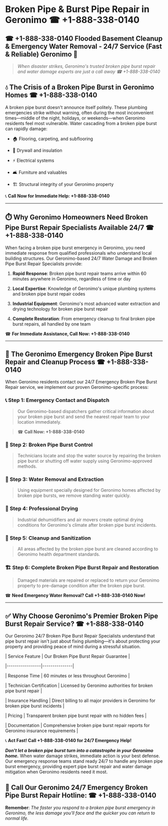 # Broken Pipe & Burst Pipe Repair in Geronimo ☎ +1-888-338-0140  
## ☎ +1-888-338-0140 Flooded Basement Cleanup & Emergency Water Removal - 24/7 Service (Fast & Reliable) Geronimo 🚨  

> *When disaster strikes, Geronimo's trusted broken pipe burst repair and water damage experts are just a call away ☎ +1-888-338-0140*  

## 💧 The Crisis of a Broken Pipe Burst in Geronimo Homes ☎ +1-888-338-0140  

A broken pipe burst doesn't announce itself politely. These plumbing emergencies strike without warning, often during the most inconvenient times—middle of the night, holidays, or weekends—when Geronimo residents feel most vulnerable. Water cascading from a broken pipe burst can rapidly damage:  

* 🏠 Flooring, carpeting, and subflooring  
* 🧱 Drywall and insulation  
* ⚡ Electrical systems  
* 🛋️ Furniture and valuables  
* 🏗️ Structural integrity of your Geronimo property  

📞 **Call Now for Immediate Help: +1-888-338-0140**  

---  

## ⏱️ Why Geronimo Homeowners Need Broken Pipe Burst Repair Specialists Available 24/7 ☎ +1-888-338-0140  

When facing a broken pipe burst emergency in Geronimo, you need immediate response from qualified professionals who understand local building structures. Our Geronimo-based 24/7 Water Damage and Broken Pipe Burst Repair Specialists provide:  

1. **Rapid Response**: Broken pipe burst repair teams arrive within 60 minutes anywhere in Geronimo, regardless of time or day  
2. **Local Expertise**: Knowledge of Geronimo's unique plumbing systems and broken pipe burst repair codes  
3. **Industrial Equipment**: Geronimo's most advanced water extraction and drying technology for broken pipe burst repair  
4. **Complete Restoration**: From emergency cleanup to final broken pipe burst repairs, all handled by one team  

☎ **For Immediate Assistance, Call Now: +1-888-338-0140**  

---  

## 🔧 The Geronimo Emergency Broken Pipe Burst Repair and Cleanup Process ☎ +1-888-338-0140  

When Geronimo residents contact our 24/7 Emergency Broken Pipe Burst Repair service, we implement our proven Geronimo-specific process:  

### 📞 Step 1: Emergency Contact and Dispatch  
> Our Geronimo-based dispatchers gather critical information about your broken pipe burst and send the nearest repair team to your location immediately.  
> ☎ **Call Now: +1-888-338-0140**  

### 🚿 Step 2: Broken Pipe Burst Control  
> Technicians locate and stop the water source by repairing the broken pipe burst or shutting off water supply using Geronimo-approved methods.  

### 🌊 Step 3: Water Removal and Extraction  
> Using equipment specially designed for Geronimo homes affected by broken pipe bursts, we remove standing water quickly.  

### 💨 Step 4: Professional Drying  
> Industrial dehumidifiers and air movers create optimal drying conditions for Geronimo's climate after broken pipe burst incidents.  

### 🧼 Step 5: Cleanup and Sanitization  
> All areas affected by the broken pipe burst are cleaned according to Geronimo health department standards.  

### 🏗️ Step 6: Complete Broken Pipe Burst Repair and Restoration  
> Damaged materials are repaired or replaced to return your Geronimo property to pre-damage condition after the broken pipe burst.  

☎ **Need Emergency Water Removal? Call +1-888-338-0140 Now!**  

---  

## ✅ Why Choose Geronimo's Premier Broken Pipe Burst Repair Service? ☎ +1-888-338-0140  

Our Geronimo 24/7 Broken Pipe Burst Repair Specialists understand that pipe burst repair isn't just about fixing plumbing—it's about protecting your property and providing peace of mind during a stressful situation.  

| Service Feature | Our Broken Pipe Burst Repair Guarantee |  
|-----------------|---------------|  
| Response Time | 60 minutes or less throughout Geronimo |  
| Technician Certification | Licensed by Geronimo authorities for broken pipe burst repair |  
| Insurance Handling | Direct billing to all major providers in Geronimo for broken pipe burst incidents |  
| Pricing | Transparent broken pipe burst repair with no hidden fees |  
| Documentation | Comprehensive broken pipe burst repair reports for Geronimo insurance requirements |  

📞 **Act Fast! Call +1-888-338-0140 for 24/7 Emergency Help!**  

***Don't let a broken pipe burst turn into a catastrophe in your Geronimo home.*** When water damage strikes, immediate action is your best defense. Our emergency response teams stand ready 24/7 to handle any broken pipe burst emergency, providing expert pipe burst repair and water damage mitigation when Geronimo residents need it most.  

## 📱 Call Our Geronimo 24/7 Emergency Broken Pipe Burst Repair Hotline: ☎ +1-888-338-0140  

**Remember**: *The faster you respond to a broken pipe burst emergency in Geronimo, the less damage you'll face and the quicker you can return to normal life.*